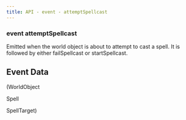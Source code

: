 ```yaml
---
title: API - event - attemptSpellcast
---
```


### event attemptSpellcast

Emitted when the world object is about to attempt to cast a spell. It is
followed by either failSpellcast or startSpellcast.


## Event Data

<span class='event-data-field'>(WorldObject</span>

<span class='event-data-field'>Spell</span>

<span class='event-data-field'>SpellTarget)</span>

